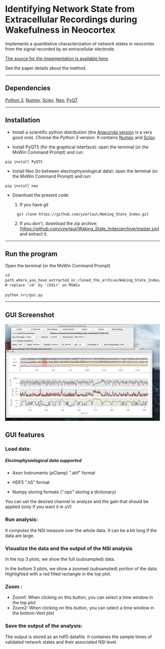 # Identifying Network State from Extracellular Recordings during Wakefulness in Neocortex

Implements a quantitative characterization of network states in neocortex from the signal recorded by an extracellular electrode.

[The source for the impementation is available here][src].

See the paper details about the method.

----

## Dependencies

[Python 3][python], [Numpy][numpy], [Scipy][scipy], [Neo][neo], [PyQT][pyqt]

----

## Installation

- Install a scientific python distribution (the [Anaconda version][anaconda] is a very good one). Choose the Python 3 version. It contains [Numpy][numpy] and [Scipy][scipy].

- Install PyQT5 (for the graphical interface): open the terminal (or the MsWin Command Prompt) and run:
```
pip install PyQT5
```

- Install Neo (to between electrophysiological data): open the terminal (or the MsWin Command Prompt) and run:
```
pip install neo
```

- Download the present code
  1) If you have git
  ```
	git clone https://github.com/yzerlaut/Waking_State_Index.git
  ```

  2) If you don't, download the zip archive: [https://github.com/yzerlaut/Waking_State_Index/archive/master.zip] and extract it.

----

## Run the program
  Open the terminal (or the MsWin Command Prompt)
  
  ```
  cd path_where_you_have_extracted_or_cloned_the_archive/Waking_State_Index/ # replace 'cd' by 'chdir' on MSWin
  
  python src/gui.py
  ```

----

## GUI Screenshot

![screenshot](doc/screenshot.png)

## GUI features

### Load data:

##### Electrophysiological data supported

- Axon Instruments (pClamp) ".abf" format

- HDF5 ".h5" format

- Numpy storing formats (".npz" storing a dictionary)

You can set the desired channel to analyze and the gain that should be applied (only if you want it in uV)

### Run analysis:

It computes the NSI measure over the whole data.
It can be a bit long if the data are large.

### Visualize the data and the output of the NSI analysis

In the top 3 plots, we show the full (subsampled) data.

In the bottom 3 plots, we show a zoomed (subsampled) portion of the data. Highlighted with a red filled rectangle in the top plot. 

### Zoom :

- Zoom1: When clicking on this button, you can select a time window in the top plot
- Zoom2: When clicking on this button, you can select a time window in the bottom-Vext plot

### Save the output of the analysis:

The output is stored as an hdf5 datafile.
It containes the sample times of validated network states and their associated NSI level.


[packaging guide]: https://packaging.python.org
[distribution tutorial]: https://packaging.python.org/en/latest/distributing.html
[src]: https://github.com/yzerlaut/waking_state_index
[rst]: http://docutils.sourceforge.net/rst.html
[md]: https://tools.ietf.org/html/rfc7764#section-3.5 "CommonMark variant"
[md use]: https://packaging.python.org/specifications/core-metadata/#description-content-type-optional
[anaconda]: https://www.anaconda.com/download
[numpy]: https://www.numpy.org
[scipy]: https://www.scipy.org
[neo]: http://neuralensemble.org/neo/
[pyqt]: https://www.riverbankcomputing.com/software/pyqt/intro
[python]: https://docs.python.org